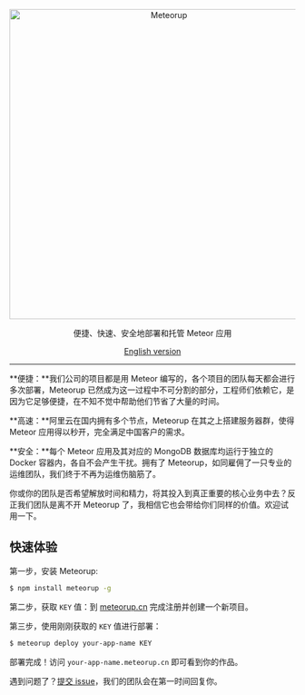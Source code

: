 <p align="center">
  <a href="http://meteorup.cn/">
    <img alt="Meteorup" src="https://github.com/meteorup/meteorup/blob/master/logo.svg?raw=true" width="546">
  </a>
</p>

<p align="center">
  便捷、快速、安全地部署和托管 Meteor 应用
</p>

<p align="center">
  <a href="https://github.com/meteorup/meteorup/blob/master/README.md">English version</a>
</p>

---

**便捷：**我们公司的项目都是用 Meteor 编写的，各个项目的团队每天都会进行多次部署，Meteorup 已然成为这一过程中不可分割的部分，工程师们依赖它，是因为它足够便捷，在不知不觉中帮助他们节省了大量的时间。

**高速：**阿里云在国内拥有多个节点，Meteorup 在其之上搭建服务器群，使得 Meteor 应用得以秒开，完全满足中国客户的需求。

**安全：**每个 Meteor 应用及其对应的 MongoDB 数据库均运行于独立的 Docker 容器内，各自不会产生干扰。拥有了 Meteorup，如同雇佣了一只专业的运维团队，我们终于不再为运维伤脑筋了。

你或你的团队是否希望解放时间和精力，将其投入到真正重要的核心业务中去？反正我们团队是离不开 Meteorup 了，我相信它也会带给你们同样的价值。欢迎试用一下。

## 快速体验

第一步，安装 Meteorup:

```bash
$ npm install meteorup -g
```

第二步，获取 `KEY` 值：到 [meteorup.cn](http://meteorup.cn/) 完成注册并创建一个新项目。

第三步，使用刚刚获取的 `KEY` 值进行部署：

```bash
$ meteorup deploy your-app-name KEY
```

部署完成！访问 `your-app-name.meteorup.cn` 即可看到你的作品。

遇到问题了？[提交 issue](https://github.com/meteorup/meteorup/issues)，我们的团队会在第一时间回复你。
